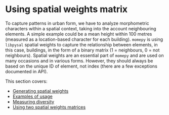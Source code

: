 # Using spatial weights matrix

To capture patterns in urban form, we have to analyze morphometric characters within a spatial context, taking into the account neighbouring elements. A simple example could be a mean height within 100 metres (measured as a location-based character for each building). `momepy` is using `libpysal` spatial weights to capture the relationship between elements, in this case, buildings, in the form of a binary matrix (1 = neighbours, 0 = not neighbours). Spatial weights are an essential part of `momepy` and are used on many occasions and in various forms. However, they should always be based on the unique ID of element, not index (there are a few exceptions documented in API).

This section covers:
* [Generating spatial weights](weights_nb)
* [Examples of usage](examples)
* [Measuring diversity](diversity)
* [Using two spatial weights matrices](two)
